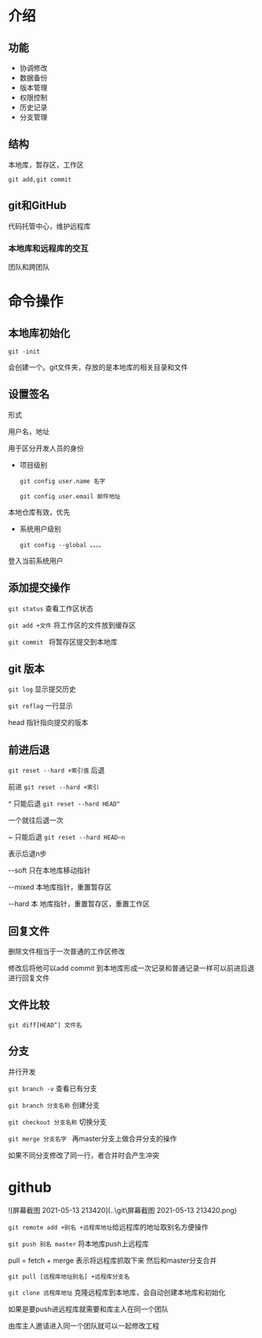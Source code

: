 # 介绍

## 功能

+ 协调修改
+ 数据备份
+ 版本管理
+ 权限控制
+ 历史记录
+ 分支管理

## 结构

本地库，暂存区，工作区

`git add,git commit`

## git和GitHub

代码托管中心，维护远程库

### 本地库和远程库的交互

团队和跨团队

# 命令操作

## 本地库初始化

`git -init `

会创建一个。git文件夹，存放的是本地库的相关目录和文件

## 设置签名

形式

用户名，地址

用于区分开发人员的身份

+ 项目级别

  `git config user.name 名字`

  `git config user.email 邮件地址`

本地仓库有效，优先

+ 系统用户级别

  `git config --global 。。。。`

登入当前系统用户

## 添加提交操作

`git status` 查看工作区状态

`git add +文件` 将工作区的文件放到缓存区

`git commit ` 将暂存区提交到本地库

## git 版本

`git log` 显示提交历史

`git reflog` 一行显示

head 指针指向提交的版本

## 前进后退

`git reset --hard +索引值` 后退

前进 `git reset --hard +索引` 

^ 只能后退 `git reset --hard HEAD^`

一个就往后退一次

~ 只能后退  `git reset --hard HEAD~n`

表示后退n步

--soft 只在本地库移动指针

--mixed 本地库指针，重置暂存区

--hard 本 地库指针，重置暂存区，重置工作区

## 回复文件

删除文件相当于一次普通的工作区修改

修改后将他可以add commit 到本地库形成一次记录和普通记录一样可以前进后退进行回复文件

## 文件比较

`git diff[HEAD^] 文件名` 

## 分支

并行开发

`git branch -v` 查看已有分支

`git branch 分支名称` 创建分支

`git checkout 分支名称` 切换分支

`git merge 分支名字 ` 再master分支上做合并分支的操作

如果不同分支修改了同一行，者合并时会产生冲突

# github

![屏幕截图 2021-05-13 213420](..\git\屏幕截图 2021-05-13 213420.png)

`git remote add +别名 +远程库地址`给远程库的地址取别名方便操作

`git push 别名 master` 将本地库push上远程库

pull = fetch + merge 表示将远程库抓取下来 然后和master分支合并

`git pull [远程库地址别名] +远程库分支名` 

`git clone 远程库地址` 克隆远程库到本地库，会自动创建本地库和初始化

如果是要push进远程库就需要和库主人在同一个团队

由库主人邀请进入同一个团队就可以一起修改工程

